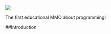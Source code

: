 <img src=http://i.imgur.com/a4Iqxuo.png></img>

The first educational MMO about programming! 


##Introduction


